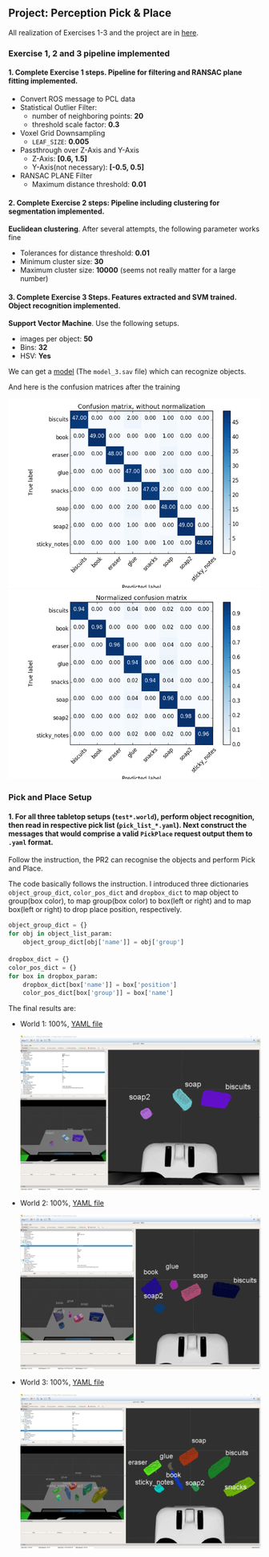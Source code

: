 ## Project: Perception Pick & Place

All realization of Exercises 1-3 and the project are in [here](https://github.com/MingyiZhang/robond-mingyi/blob/master/projects/RoboND-Perception-Project/pr2_robot/scripts/project_template.py).

### Exercise 1, 2 and 3 pipeline implemented
#### 1. Complete Exercise 1 steps. Pipeline for filtering and RANSAC plane fitting implemented.
- Convert ROS message to PCL data
- Statistical Outlier Filter:
    - number of neighboring points: __20__
    - threshold scale factor: __0.3__
- Voxel Grid Downsampling
    - `LEAF_SIZE`: __0.005__
- Passthrough over Z-Axis and Y-Axis
    - Z-Axis: __[0.6, 1.5]__
    - Y-Axis(not necessary): __[-0.5, 0.5]__
- RANSAC PLANE Filter
    - Maximum distance threshold: __0.01__

#### 2. Complete Exercise 2 steps: Pipeline including clustering for segmentation implemented.
__Euclidean clustering__. After several attempts, the following parameter works fine
- Tolerances for distance threshold: __0.01__
- Minimum cluster size: __30__
- Maximum cluster size: __10000__ (seems not really matter for a large number)

#### 3. Complete Exercise 3 Steps.  Features extracted and SVM trained.  Object recognition implemented.
__Support Vector Machine__. Use the following setups.
- images per object: __50__
- Bins: __32__
- HSV: __Yes__

We can get a [model](https://github.com/MingyiZhang/robond-mingyi/tree/master/projects/RoboND-Perception-Project/models) (The `model_3.sav` file) which can recognize objects.

And here is the confusion matrices after the training

![alt text](https://github.com/MingyiZhang/robond-mingyi/blob/master/projects/RoboND-Perception-Project/imgs/confusion_matrix_3.png)
![alt text](https://github.com/MingyiZhang/robond-mingyi/blob/master/projects/RoboND-Perception-Project/imgs/confusion_matrix_norm_3.png)

### Pick and Place Setup

#### 1. For all three tabletop setups (`test*.world`), perform object recognition, then read in respective pick list (`pick_list_*.yaml`). Next construct the messages that would comprise a valid `PickPlace` request output them to `.yaml` format.

Follow the instruction, the PR2 can recognise the objects and perform Pick and Place.

The code basically follows the instruction. I introduced three dictionaries `object_group_dict`, `color_pos_dict` and `dropbox_dict` to map object to group(box color), to map group(box color) to box(left or right) and to map box(left or right) to drop place position, respectively.
```python
object_group_dict = {}
for obj in object_list_param:
    object_group_dict[obj['name']] = obj['group']

dropbox_dict = {}
color_pos_dict = {}
for box in dropbox_param:
    dropbox_dict[box['name']] = box['position']
    color_pos_dict[box['group']] = box['name']    
```

The final results are:
- World 1: 100%, [YAML file](https://github.com/MingyiZhang/robond-mingyi/blob/master/projects/RoboND-Perception-Project/outputs/output_1.yaml)

    ![alt text](https://github.com/MingyiZhang/robond-mingyi/blob/master/projects/RoboND-Perception-Project/imgs/world_1.png)
- World 2: 100%, [YAML file](https://github.com/MingyiZhang/robond-mingyi/blob/master/projects/RoboND-Perception-Project/outputs/output_2.yaml)

    ![alt text](https://github.com/MingyiZhang/robond-mingyi/blob/master/projects/RoboND-Perception-Project/imgs/world_2.png)
- World 3: 100%, [YAML file](https://github.com/MingyiZhang/robond-mingyi/blob/master/projects/RoboND-Perception-Project/outputs/output_3.yaml)

    ![alt text](https://github.com/MingyiZhang/robond-mingyi/blob/master/projects/RoboND-Perception-Project/imgs/world_3.png)
